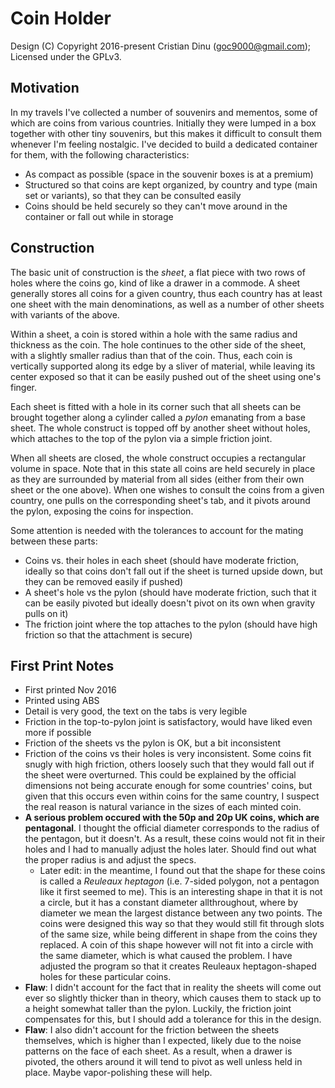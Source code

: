 Coin Holder
===========

Design (C) Copyright 2016-present Cristian Dinu (<goc9000@gmail.com>); Licensed under the GPLv3.


Motivation
----------

In my travels I've collected a number of souvenirs and mementos, some of which are coins from various countries. Initially they were lumped in a box together with other tiny souvenirs, but this makes it difficult to consult them whenever I'm feeling nostalgic. I've decided to build a dedicated container for them, with the following characteristics:

- As compact as possible (space in the souvenir boxes is at a premium)
- Structured so that coins are kept organized, by country and type (main set or variants), so that they can be consulted easily
- Coins should be held securely so they can't move around in the container or fall out while in storage


Construction
------------

The basic unit of construction is the *sheet*, a flat piece with two rows of holes where the coins go, kind of like a drawer in a commode. A sheet generally stores all coins for a given country, thus each country has at least one sheet with the main denominations, as well as a number of other sheets with variants of the above.

Within a sheet, a coin is stored within a hole with the same radius and thickness as the coin. The hole continues to the other side of the sheet, with a slightly smaller radius than that of the coin. Thus, each coin is vertically supported along its edge by a sliver of material, while leaving its center exposed so that it can be easily pushed out of the sheet using one's finger.

Each sheet is fitted with a hole in its corner such that all sheets can be brought together along a cylinder called a *pylon* emanating from a base sheet. The whole construct is topped off by another sheet without holes, which attaches to the top of the pylon via a simple friction joint.

When all sheets are closed, the whole construct occupies a rectangular volume in space. Note that in this state all coins are held securely in place as they are surrounded by material from all sides (either from their own sheet or the one above). When one wishes to consult the coins from a given country, one pulls on the corresponding sheet's tab, and it pivots around the pylon, exposing the coins for inspection.

Some attention is needed with the tolerances to account for the mating between these parts:

- Coins vs. their holes in each sheet (should have moderate friction, ideally so that coins don't fall out if the sheet is turned upside down, but they can be removed easily if pushed)
- A sheet's hole vs the pylon (should have moderate friction, such that it can be easily pivoted but ideally doesn't pivot on its own when gravity pulls on it)
- The friction joint where the top attaches to the pylon (should have high friction so that the attachment is secure)


First Print Notes
-----------------

- First printed Nov 2016
- Printed using ABS
- Detail is very good, the text on the tabs is very legible
- Friction in the top-to-pylon joint is satisfactory, would have liked even more if possible
- Friction of the sheets vs the pylon is OK, but a bit inconsistent
- Friction of the coins vs their holes is very inconsistent. Some coins fit snugly with high friction, others loosely such that they would fall out if the sheet were overturned. This could be explained by the official dimensions not being accurate enough for some countries' coins, but given that this occurs even within coins for the same country, I suspect the real reason is natural variance in the sizes of each minted coin.
- **A serious problem occured with the 50p and 20p UK coins, which are pentagonal**. I thought the official diameter corresponds to the radius of the pentagon, but it doesn't. As a result, these coins would not fit in their holes and I had to manually adjust the holes later. Should find out what the proper radius is and adjust the specs.
  - Later edit: in the meantime, I found out that the shape for these coins is called a *Reuleaux heptagon* (i.e. 7-sided polygon, not a pentagon like it first seemed to me). This is an interesting shape in that it is not a circle, but it has a constant diameter allthroughout, where by diameter we mean the largest distance between any two points. The coins were designed this way so that they would still fit through slots of the same size, while being different in shape from the coins they replaced. A coin of this shape however will not fit into a circle with the same diameter, which is what caused the problem. I have adjusted the program so that it creates Reuleaux heptagon-shaped holes for these particular coins.
- **Flaw**: I didn't account for the fact that in reality the sheets will come out ever so slightly thicker than in theory, which causes them to stack up to a height somewhat taller than the pylon. Luckily, the friction joint compensates for this, but I should add a tolerance for this in the design.
- **Flaw**: I also didn't account for the friction between the sheets themselves, which is higher than I expected, likely due to the noise patterns on the face of each sheet. As a result, when a drawer is pivoted, the others around it will tend to pivot as well unless held in place. Maybe vapor-polishing these will help.

